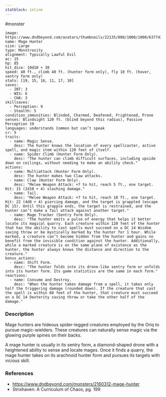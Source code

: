 ```yaml
---
statblock: inline
---
```

 #monster 

```statblock
image: https://www.dndbeyond.com/avatars/thumbnails/22135/808/1000/1000/637743395578827049.jpeg
name: Mage Hunter
size: Large
type: Monstrosity
alignment: Typically Lawful Evil
ac: 15
hp: 85
hit_dice: 10d10 + 30
speed: 40 ft., climb 40 ft. (hunter form only), fly 10 ft. (hover, sentry form only)
stats: [19, 15, 16, 11, 17, 10]
saves:
  - INT: 3
  - WIS: 6
  - CHA: 3
skillsaves:
  - Perception: 9
  - Stealth: 5
condition_immunities: Blinded, Charmed, Deafened, Frightened, Prone
senses: Blindsight 120 ft. (blind beyond this radius), Passive Perception 19
languages: understands Common but can’t speak
cr: 5
traits:
  - name: Magic Sense.
    desc: The hunter knows the location of every spellcaster, active spell, and magic item within 120 feet of itself.
  - name: Spider Climb (Hunter Form Only).
    desc: "The hunter can climb difficult surfaces, including upside down on ceilings, without needing to make an ability check."
actions:
  - name: Multiattack (Hunter Form Only).
    desc: The hunter makes two Claw attacks.
  - name: Claw (Hunter Form Only).
    desc: "Melee Weapon Attack: +7 to hit, reach 5 ft., one target. Hit: 15 (2d10 + 4) slashing damage."
  - name: Tail.
    desc: "Melee Weapon Attack: +7 to hit, reach 10 ft., one target. Hit: 22 (4d8 + 4) piercing damage, and the target is grappled (escape DC 15). Until this grapple ends, the target is restrained, and the hunter can’t make a Tail attack against another target."
  - name: Mage Tracker (Sentry Form Only).
    desc: "The hunter emits a pulse of energy that helps it better locate its magical quarry. Each creature within 120 feet of the hunter that has the ability to cast spells must succeed on a DC 14 Wisdom saving throw or be mystically marked by the hunter for 1 hour. While marked, a creature can’t become hidden from the hunter and gains no benefit from the invisible condition against the hunter. Additionally, while a marked creature is on the same plane of existence as the hunter, the hunter always knows the distance and direction to the creature."
bonus_actions:
  - name: Shift Form.
    desc: "The hunter folds into its drone-like sentry form or unfolds into its hunter form. Its game statistics are the same in each form."
reactions:
  - name: Consume and Destroy.
    desc: "When the hunter takes damage from a spell, it takes only half the triggering damage (rounded down). If the creature that cast the spell is within 60 feet of the hunter, that creature must succeed on a DC 14 Dexterity saving throw or take the other half of the damage."
```

### Description

Mage hunters are hideous spider-legged creatures employed by the Oriq to pursue magic-wielders. These creatures can naturally sense magic via the glowing purple spines on their backs.

A mage hunter is usually in its sentry form, a diamond-shaped drone with a heightened ability to sense and locate mages. Once it finds a quarry, the mage hunter takes on its arachnoid hunter form and pursues its targets with vicious skill.

### References

- https://www.dndbeyond.com/monsters/2160312-mage-hunter
- Strixhaven: A Curriculum of Chaos, pg. 199
